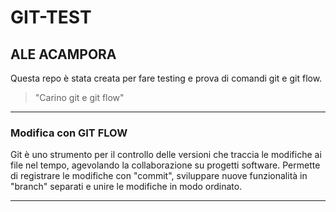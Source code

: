 # GIT-TEST
## ALE ACAMPORA

Questa repo è stata creata per fare testing e prova di comandi git e git flow.

> "Carino git e git flow"

***

### Modifica con GIT FLOW

Git è uno strumento per il controllo delle versioni che traccia le modifiche ai file nel tempo, agevolando la collaborazione su progetti software. Permette di registrare le modifiche con "commit", sviluppare nuove funzionalità in "branch" separati e unire le modifiche in modo ordinato.

***